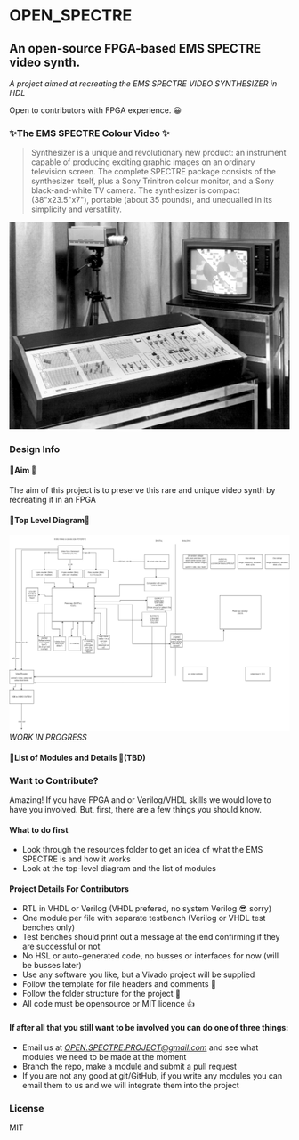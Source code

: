 # OPEN_SPECTRE
## An open-source FPGA-based EMS SPECTRE video synth.
*A project aimed at recreating the EMS SPECTRE VIDEO SYNTHESIZER in HDL*

Open to contributors with FPGA experience. 😀 

###  ✨The EMS SPECTRE Colour Video ✨
>Synthesizer is a unique and revolutionary new product: an instrument capable of producing exciting graphic images on an ordinary television screen. The complete SPECTRE package consists of the synthesizer itself, plus a Sony Trinitron colour monitor, and a Sony black-and-white TV camera. The synthesizer is compact (38"x23.5"x7"), portable (about 35 pounds), and unequalled in its simplicity and versatility.

![EMS SPECTRE](/Spectron%20Resources/Product%20Photos/spectre1.jpg)

### Design Info
#### 🎉Aim 🎉
The aim of this project is to preserve this rare and unique video synth by recreating it in an FPGA

#### 🥨Top Level Diagram🥨
![EMS Diagram](/top%20level%20design/block%20design.jpg)
*WORK IN PROGRESS*

#### 🍨List of Modules and Details  🍨(TBD)

### Want to Contribute?
Amazing! If you have FPGA and or Verilog/VHDL skills we would love to have you involved. But, first, there are a few things you should know. 
#### What to do first
- Look through the resources folder to get an idea of what the EMS SPECTRE is and how it works
- Look at the top-level diagram and the list of modules
#### Project Details For Contributors
- RTL in VHDL or Verilog (VHDL prefered, no system Verilog 😎 sorry) 
- One module per file with separate testbench (Verilog or VHDL test benches only)
- Test benches should print out a message at the end confirming if they are successful or not
- No HSL or auto-generated code, no busses or interfaces for now (will be busses later)
- Use any software you like, but a Vivado project will be supplied
- Follow the template for file headers and comments 📑
- Follow the folder structure for the project 📂
- All code must be opensource or MIT licence 👍

#### If after all that you still want to be involved you can do one of three things:
- Email us at *OPEN.SPECTRE.PROJECT@gmail.com* and see what modules we need to be made at the moment
- Branch the repo, make a module and submit a pull request 
- If you are not any good at git/GitHub, if you write any modules you can email them to us and we will integrate them into the project

### License
MIT


[//]: # (These are reference links used in the body of this note and get stripped out when the markdown processor does its job. There is no need to format nicely because it shouldn't be seen. Thanks SO - http://stackoverflow.com/questions/4823468/store-comments-in-markdown-syntax)

   [dill]: <https://github.com/joemccann/dillinger>
   [git-repo-url]: <https://github.com/joemccann/dillinger.git>
   [john gruber]: <http://daringfireball.net>
   [df1]: <http://daringfireball.net/projects/markdown/>
   [markdown-it]: <https://github.com/markdown-it/markdown-it>
   [Ace Editor]: <http://ace.ajax.org>
   [node.js]: <http://nodejs.org>
   [Twitter Bootstrap]: <http://twitter.github.com/bootstrap/>
   [jQuery]: <http://jquery.com>
   [@tjholowaychuk]: <http://twitter.com/tjholowaychuk>
   [express]: <http://expressjs.com>
   [AngularJS]: <http://angularjs.org>
   [Gulp]: <http://gulpjs.com>

   [PlDb]: <https://github.com/joemccann/dillinger/tree/master/plugins/dropbox/README.md>
   [PlGh]: <https://github.com/joemccann/dillinger/tree/master/plugins/github/README.md>
   [PlGd]: <https://github.com/joemccann/dillinger/tree/master/plugins/googledrive/README.md>
   [PlOd]: <https://github.com/joemccann/dillinger/tree/master/plugins/onedrive/README.md>
   [PlMe]: <https://github.com/joemccann/dillinger/tree/master/plugins/medium/README.md>
   [PlGa]: <https://github.com/RahulHP/dillinger/blob/master/plugins/googleanalytics/README.md>
